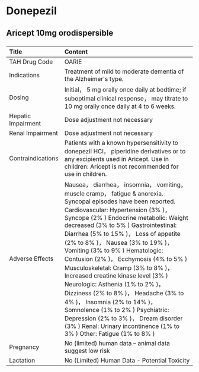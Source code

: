 # Donepezil

## Aricept 10mg orodispersible

##### 

| Title              | Content                                                                                                                                                                                                                                                                                                                                                                                                                                                                                                                                                                                                                                                                                                                                     |
|:-------------------|:--------------------------------------------------------------------------------------------------------------------------------------------------------------------------------------------------------------------------------------------------------------------------------------------------------------------------------------------------------------------------------------------------------------------------------------------------------------------------------------------------------------------------------------------------------------------------------------------------------------------------------------------------------------------------------------------------------------------------------------------|
| TAH Drug Code      | OARIE                                                                                                                                                                                                                                                                                                                                                                                                                                                                                                                                                                                                                                                                                                                                       |
| Indications        | Treatment of mild to moderate dementia of the Alzheimer's type.                                                                                                                                                                                                                                                                                                                                                                                                                                                                                                                                                                                                                                                                             |
| Dosing             | Initial， 5 mg orally once daily at bedtime; if suboptimal clinical response， may titrate to 10 mg orally once daily at 4 to 6 weeks.                                                                                                                                                                                                                                                                                                                                                                                                                                                                                                                                                                                                      |
| Hepatic Impairment | Dose adjustment not necessary                                                                                                                                                                                                                                                                                                                                                                                                                                                                                                                                                                                                                                                                                                               |
| Renal Impairment   | Dose adjustment not necessary                                                                                                                                                                                                                                                                                                                                                                                                                                                                                                                                                                                                                                                                                                               |
| Contraindications  | Patients with a known hypersensitivity to donepezil HCl， piperidine derivatives or to any excipients used in Aricept. Use in children: Aricept is not recommended for use in children.                                                                                                                                                                                                                                                                                                                                                                                                                                                                                                                                                     |
| Adverse Effects    | Nausea， diarrhea， insomnia， vomiting， muscle cramp， fatigue & anorexia. Syncopal episodes have been reported. Cardiovascular: Hypertension (3% )， Syncope (2% ) Endocrine metabolic: Weight decreased (3% to 5% ) Gastrointestinal: Diarrhea (5% to 15% )， Loss of appetite (2% to 8% )， Nausea (3% to 19% )， Vomiting (3% to 9% ) Hematologic: Contusion (2% )， Ecchymosis (4% to 5% ) Musculoskeletal: Cramp (3% to 8% )， Increased creatine kinase level (3% ) Neurologic: Asthenia (1% to 2% )， Dizziness (2% to 8% )， Headache (3% to 4% )， Insomnia (2% to 14% )， Somnolence (1% to 2% ) Psychiatric: Depression (2% to 3% )， Dream disorder (3% ) Renal: Urinary incontinence (1% to 3% ) Other: Fatigue (1% to 8% ) |
| Pregnancy          | No (limited) human data – animal data suggest low risk                                                                                                                                                                                                                                                                                                                                                                                                                                                                                                                                                                                                                                                                                      |
| Lactation          | No (Limited) Human Data - Potential Toxicity                                                                                                                                                                                                                                                                                                                                                                                                                                                                                                                                                                                                                                                                                                |

